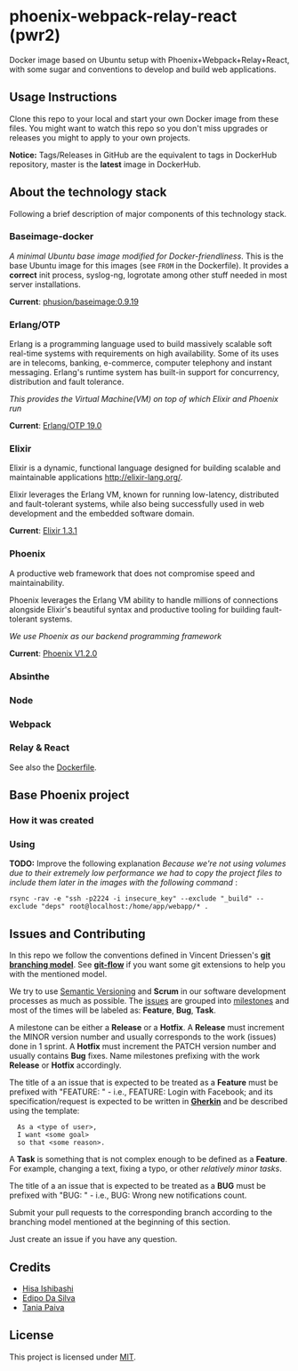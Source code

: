 # phoenix-webpack-relay-react (pwr2)

Docker image based on Ubuntu setup with Phoenix+Webpack+Relay+React, with some sugar and conventions to develop and build web applications.

## Usage Instructions

Clone this repo to your local and start your own Docker image from these files. You might want to watch this repo so you don't miss upgrades or releases you might to apply to your own projects.

**Notice:** Tags/Releases in GitHub are the equivalent to tags in DockerHub repository, master is the **latest** image in DockerHub.

## About the technology stack

Following a brief description of major components of this technology stack.

### Baseimage-docker

_A minimal Ubuntu base image modified for Docker-friendliness_. This is the base Ubuntu image for this images (see `FROM` in the Dockerfile). It provides a **correct** init process, syslog-ng, logrotate among other stuff needed in most server installations.

**Current**: [phusion/baseimage:0.9.19](https://github.com/phusion/baseimage-docker/tree/rel-0.9.19)

### Erlang/OTP

Erlang is a programming language used to build massively scalable soft real-time systems with requirements on high availability. Some of its uses are in telecoms, banking, e-commerce, computer telephony and instant messaging. Erlang's runtime system has built-in support for concurrency, distribution and fault tolerance.

_This provides the Virtual Machine(VM) on top of which Elixir and Phoenix run_

**Current**: [Erlang/OTP 19.0](https://github.com/erlang/otp/tree/maint-19)

### Elixir

Elixir is a dynamic, functional language designed for building scalable and maintainable applications http://elixir-lang.org/.

Elixir leverages the Erlang VM, known for running low-latency, distributed and fault-tolerant systems, while also being successfully used in web development and the embedded software domain.

**Current**: [Elixir 1.3.1](https://github.com/elixir-lang/elixir/tree/v1.3.1)

### Phoenix
A productive web framework that does not compromise speed and maintainability.

Phoenix leverages the Erlang VM ability to handle millions of connections alongside Elixir's beautiful syntax and productive tooling for building fault-tolerant systems.

_We use Phoenix as our backend programming framework_

**Current**: [Phoenix V1.2.0](http://www.phoenixframework.org/v1.2.0)

### Absinthe


### Node


### Webpack


### Relay & React

See also the [Dockerfile](https://github.com/iporaitech/pwr2-docker/blob/master/Dockerfile).


## Base Phoenix project

### How it was created

### Using

**TODO:** Improve the following explanation
_Because we're not using volumes due to their extremely low performance we had to copy the project files to include them later in the images with the following command_ :

`rsync -rav -e "ssh -p2224 -i insecure_key" --exclude "_build" --exclude "deps" root@localhost:/home/app/webapp/* .`


## Issues and Contributing

In this repo we follow the conventions defined in Vincent Driessen's **[git branching model](http://nvie.com/posts/a-successful-git-branching-model/)**. See **[git-flow](https://github.com/nvie/gitflow)** if you want some git extensions to help you with the mentioned model.

We try to use [Semantic Versioning](http://semver.org) and **Scrum** in our software development processes as much as possible. The [issues](https://github.com/iporaitech/pwr2-docker/issues) are grouped into [milestones](https://github.com/iporaitech/pwr2-docker/milestones) and most of the times will be labeled as: **Feature**, **Bug**, **Task**.  

A milestone can be either a **Release** or a **Hotfix**. A **Release** must increment the MINOR version number and usually corresponds to the work (issues) done in 1 sprint. A **Hotfix** must increment the PATCH version number and usually contains **Bug** fixes. Name milestones prefixing with the work **Release** or **Hotfix** accordingly.

The title of a an issue that is expected to be treated as a **Feature** must be prefixed with "FEATURE: " - i.e., FEATURE: Login with Facebook; and its specification/request is expected to be written in **[Gherkin](https://github.com/cucumber/cucumber/wiki/Gherkin)** and be described using the template:

```gherkin
  As a <type of user>,
  I want <some goal>
  so that <some reason>.
```

A **Task** is something that is not complex enough to be defined as a **Feature**. For example, changing a text, fixing a typo, or other _relatively minor tasks_.

The title of a an issue that is expected to be treated as a **BUG** must be prefixed with "BUG: " - i.e., BUG: Wrong new notifications count.

Submit your pull requests to the corresponding branch according to the branching model mentioned at the beginning of this section.

Just create an issue if you have any question.

## Credits

* [Hisa Ishibashi](https://github.com/hisapy)
* [Edipo Da Silva](https://github.com/edipox)
* [Tania Paiva](https://github.com/taniadaniela)

## License
This project is licensed under [MIT](https://github.com/iporaitech/pwr2-docker/blob/master/LICENSE).
